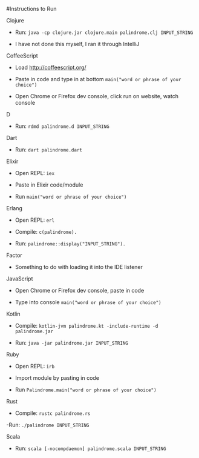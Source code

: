 #Instructions to Run

Clojure

- Run: `java -cp clojure.jar clojure.main palindrome.clj INPUT_STRING`

- I have not done this myself, I ran it through IntelliJ

CoffeeScript

- Load http://coffeescript.org/

- Paste in code and type in at bottom `main("word or phrase of your choice")`

- Open Chrome or Firefox dev console, click run on website, watch console

D
- Run: `rdmd palindrome.d INPUT_STRING`

Dart

- Run: `dart palindrome.dart`

Elixir

- Open REPL: `iex`

- Paste in Elixir code/module

- Run `main("word or phrase of your choice")`

Erlang

- Open REPL: `erl`

- Compile: `c(palindrome).`

- Run: `palindrome::display("INPUT_STRING").`

Factor

- Something to do with loading it into the IDE listener

JavaScript

- Open Chrome or Firefox dev console, paste in code

- Type into console `main("word or phrase of your choice")`

Kotlin

- Compile: `kotlin-jvm palindrome.kt -include-runtime -d palindrome.jar`

- Run: `java -jar palindrome.jar INPUT_STRING`

Ruby

- Open REPL: `irb`

- Import module by pasting in code

- Run `Palindrome.main("word or phrase of your choice")`

Rust

- Compile: `rustc palindrome.rs`

-Run: `./palindrome INPUT_STRING`

Scala

- Run: `scala [-nocompdaemon] palindrome.scala INPUT_STRING`
